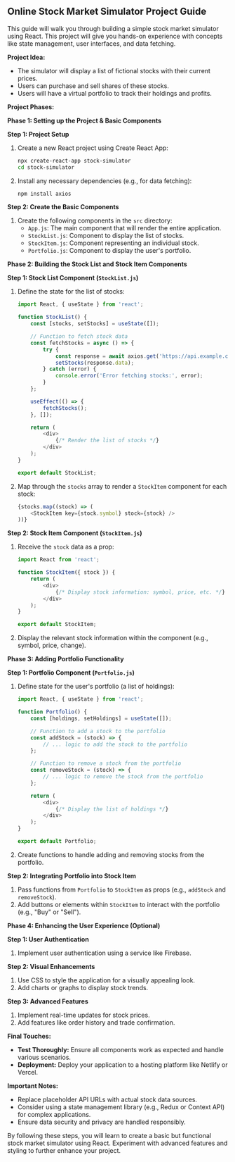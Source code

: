 ## Online Stock Market Simulator Project Guide

This guide will walk you through building a simple stock market simulator using React. This project will give you hands-on experience with concepts like state management, user interfaces, and data fetching.

**Project Idea:**

* The simulator will display a list of fictional stocks with their current prices.
* Users can purchase and sell shares of these stocks.
* Users will have a virtual portfolio to track their holdings and profits.

**Project Phases:**

**Phase 1: Setting up the Project & Basic Components**

**Step 1: Project Setup**

1. Create a new React project using Create React App:
   ```bash
   npx create-react-app stock-simulator
   cd stock-simulator
   ```

2. Install any necessary dependencies (e.g., for data fetching):
   ```bash
   npm install axios
   ```

**Step 2: Create the Basic Components**

1. Create the following components in the `src` directory:
    * `App.js`: The main component that will render the entire application.
    * `StockList.js`: Component to display the list of stocks.
    * `StockItem.js`: Component representing an individual stock.
    * `Portfolio.js`: Component to display the user's portfolio.

**Phase 2: Building the Stock List and Stock Item Components**

**Step 1: Stock List Component (`StockList.js`)**

1. Define the state for the list of stocks:
   ```javascript
   import React, { useState } from 'react';

   function StockList() {
       const [stocks, setStocks] = useState([]);

       // Function to fetch stock data
       const fetchStocks = async () => {
           try {
               const response = await axios.get('https://api.example.com/stocks');
               setStocks(response.data);
           } catch (error) {
               console.error('Error fetching stocks:', error);
           }
       };

       useEffect(() => {
           fetchStocks();
       }, []);

       return (
           <div>
               {/* Render the list of stocks */}
           </div>
       );
   }

   export default StockList;
   ```

2. Map through the `stocks` array to render a `StockItem` component for each stock:
   ```javascript
   {stocks.map((stock) => (
       <StockItem key={stock.symbol} stock={stock} />
   ))}
   ```

**Step 2: Stock Item Component (`StockItem.js`)**

1. Receive the `stock` data as a prop:
   ```javascript
   import React from 'react';

   function StockItem({ stock }) {
       return (
           <div>
               {/* Display stock information: symbol, price, etc. */}
           </div>
       );
   }

   export default StockItem;
   ```

2. Display the relevant stock information within the component (e.g., symbol, price, change).

**Phase 3: Adding Portfolio Functionality**

**Step 1: Portfolio Component (`Portfolio.js`)**

1. Define state for the user's portfolio (a list of holdings):
   ```javascript
   import React, { useState } from 'react';

   function Portfolio() {
       const [holdings, setHoldings] = useState([]);

       // Function to add a stock to the portfolio
       const addStock = (stock) => {
           // ... logic to add the stock to the portfolio
       };

       // Function to remove a stock from the portfolio
       const removeStock = (stock) => {
           // ... logic to remove the stock from the portfolio
       };

       return (
           <div>
               {/* Display the list of holdings */}
           </div>
       );
   }

   export default Portfolio;
   ```

2. Create functions to handle adding and removing stocks from the portfolio.

**Step 2: Integrating Portfolio into Stock Item**

1. Pass functions from `Portfolio` to `StockItem` as props (e.g., `addStock` and `removeStock`).
2. Add buttons or elements within `StockItem` to interact with the portfolio (e.g., "Buy" or "Sell").

**Phase 4: Enhancing the User Experience (Optional)**

**Step 1: User Authentication**

1. Implement user authentication using a service like Firebase.

**Step 2: Visual Enhancements**

1. Use CSS to style the application for a visually appealing look.
2. Add charts or graphs to display stock trends.

**Step 3: Advanced Features**

1. Implement real-time updates for stock prices.
2. Add features like order history and trade confirmation.

**Final Touches:**

* **Test Thoroughly:** Ensure all components work as expected and handle various scenarios.
* **Deployment:** Deploy your application to a hosting platform like Netlify or Vercel.

**Important Notes:**

* Replace placeholder API URLs with actual stock data sources.
* Consider using a state management library (e.g., Redux or Context API) for complex applications.
* Ensure data security and privacy are handled responsibly.

By following these steps, you will learn to create a basic but functional stock market simulator using React. Experiment with advanced features and styling to further enhance your project. 
